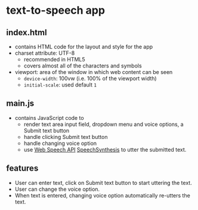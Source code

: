 # text-to-speech app

## index.html
- contains HTML code for the layout and style for the app
- charset attribute: UTF-8
    - recommended in HTML5
    - covers almost all of the characters and symbols
- viewport: area of the window in which web content can be seen
    - `device-width`: 100vw (i.e. 100% of the viewport width)
    - `initial-scale`: used default `1`

## main.js
- contains JavaScript code to 
    - render text area input field, dropdown menu and voice options, a Submit text button
    - handle clicking Submit text button
    - handle changing voice option
    - use [Web Speech API](https://developer.mozilla.org/en-US/docs/Web/API/Web_Speech_API) [SpeechSynthesis](https://developer.mozilla.org/en-US/docs/Web/API/SpeechSynthesis) to utter the submitted text.

## features
- User can enter text, click on Submit text button to start uttering the text.
- User can change the voice option.
- When text is entered, changing voice option automatically re-utters the text.

